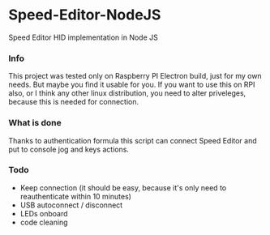 # Speed-Editor-NodeJS
Speed Editor HID implementation in Node JS

### Info
This project was tested only on Raspberry PI Electron build, just for my own needs. But maybe you find it usable for you.
If you want to use this on RPI also, or I think any other linux distribution, you need to alter priveleges, because this is needed for connection.

### What is done
Thanks to authentication formula this script can connect Speed Editor and put to console jog and keys actions. 

### Todo
* Keep connection (it should be easy, because it's only need to reauthenticate within 10 minutes)
* USB autoconnect / disconnect
* LEDs onboard 
* code cleaning 

